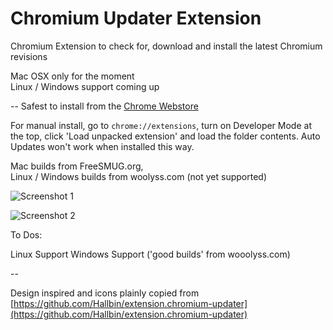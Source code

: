 Chromium Updater Extension
==========================
Chromium Extension to check for, download and install the latest Chromium revisions  

Mac OSX only for the moment  
Linux / Windows support coming up

--
Safest to install from the [Chrome Webstore]('https://chrome.google.com/webstore/detail/chromium-updater/ccgjmadhdidfloacagcnnodbkedkjedg')


For manual install, go to `chrome://extensions`, turn on Developer Mode at the top, click 'Load unpacked extension' and load the folder contents. Auto Updates won't work when installed this way. 


Mac builds from FreeSMUG.org,  
Linux / Windows builds from woolyss.com (not yet supported)

![Screenshot 1](http://anony.ws/i/2015/06/02/popup.png)

![Screenshot 2](http://anony.ws/i/2015/06/02/richnote34081.png)  

To Dos:

Linux Support
Windows Support ('good builds' from wooolyss.com)

--

  
Design inspired and icons plainly copied from [https://github.com/Hallbin/extension.chromium-updater](https://github.com/Hallbin/extension.chromium-updater)